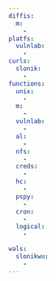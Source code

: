 ```yaml
---
diffis:
  m:
    -
platfs:
  vulnlab:
    -
curls:
  slonik:
    -
functions:
  unix:
    -
  m:
    -
  vulnlab:
    -
  al:
    -
  nfs:
    -
  creds:
    -
  hc:
    -
  pspy:
    -
  cron:
    -
  logical:
    -

wals:
  slonikwu:
    -
---
```

